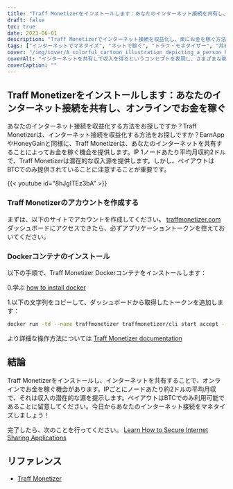 ```yaml
---
title: "Traff Monetizerをインストールします：あなたのインターネット接続を共有し、オンラインでお金を稼ぐ"
draft: false
toc: true
date: 2023-06-01
description: "Traff Monetizerでインターネット接続を収益化し、楽にお金を稼ぐ方法を発見し、あなたのインターネットを共有することで潜在的な収入源を提供します。"
tags: ["インターネットでマネタイズ", "ネットで稼ぐ", "トラフ・モネタイザー", "共有インターネット接続", "パッシブインカム", "BTCペイアウト", "在宅で稼ぐ", "インターネット共有", "ネットで稼ぐチャンス", "Traff Monetizerで稼ぐ", "マネタイズプラットフォーム", "ネットで稼ぐ", "おこづかいをもらう", "インターネットマネタイゼーション", "ビットコインを稼ぐ", "シェアユース・インターネット", "インターネット収入源", "Dockerコンテナで稼ぐ", "オンライン・アーニング・ポテンシャル", "インターネット共有ネットワーク", "IPごとにノードで稼ぐ", "インターネット収入", "BTCの獲得", "インターネット収入", "相乗効果で稼ぐ", "Traff Monetizerチュートリアル", "インターネットマネタイズガイド", "インターネット接続で稼ぐ", "Traff Monetizerのアカウント作成", "Traff MonetizerのDockerインストール"]
cover: "/img/cover/A_colorful_cartoon_illustration_depicting_a_person_holding.png"
coverAlt: "インターネットを共有して収入を得るというコンセプトを表現し、さまざまな機器をつなぐネットワーク線が描かれた地球儀を持つ人物を描いたカラフルな漫画のイラストです。"
coverCaption: ""
---
```


## Traff Monetizerをインストールします：あなたのインターネット接続を共有し、オンラインでお金を稼ぐ

あなたのインターネット接続を収益化する方法をお探しですか？Traff Monetizerは、インターネット接続を収益化する方法をお探しですか？EarnAppやHoneyGainと同様に、Traff Monetizerは、あなたのインターネットを共有することによってお金を稼ぐ機会を提供します。IP 1ノードあたり平均月収約2ドルで、Traff Monetizerは潜在的な収入源を提供します。しかし、ペイアウトはBTCでのみ提供されていることに注意することが重要です。

{{< youtube id="8hJgITEz3bA" >}}

### Traff Monetizerのアカウントを作成する
まずは、以下のサイトでアカウントを作成してください。 [traffmonetizer.com](https://traffmonetizer.com/?aff=242022)ダッシュボードにアクセスできたら、必ずアプリケーショントークンを控えておいてください。

### Dockerコンテナのインストール
以下の手順で、Traff Monetizer Dockerコンテナをインストールします：

0.学ぶ [how to install docker](https://simeononsecurity.ch/other/creating-profitable-low-powered-crypto-miners/#installing-docker)

1.以下の文字列をコピーして、ダッシュボードから取得したトークンを追加します：
```bash
docker run -td --name traffmonetizer traffmonetizer/cli start accept --token YOUR_TOKEN
```

より詳細な操作方法については [Traff Monetizer documentation](https://traffmonetizer.com/?aff=242022)


## 結論

Traff Monetizerをインストールし、インターネットを共有することで、オンラインでお金を稼ぐ機会があります。IPごとにノードあたり約2ドルの平均月収で、それは収入の潜在的な源を提示します。ペイアウトはBTCでのみ利用可能であることに留意してください。今日からあなたのインターネット接続をマネタイズしましょう！

完了したら、次のことを行ってください。 [Learn How to Secure Internet Sharing Applications](https://simeononsecurity.ch/other/how-to-secure-internet-sharing-applications/)

## リファレンス

- [Traff Monetizer](https://traffmonetizer.com/?aff=242022)



